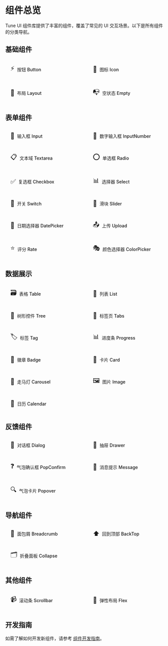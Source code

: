 # 组件总览

Tune UI 组件库提供了丰富的组件，覆盖了常见的 UI 交互场景。以下是所有组件的分类导航。

<style>
.component-list {
  display: grid;
  grid-template-columns: repeat(auto-fill, minmax(240px, 1fr));
  gap: 16px;
  margin-top: 20px;
}

.component-item {
  display: flex;
  align-items: center;
  padding: 12px 16px;
  border: 1px solid var(--vp-c-divider);
  border-radius: 8px;
  transition: all 0.3s;
  color: var(--vp-c-text-1);
  font-weight: 500;
  text-decoration: none;
}

.component-item:hover {
  border-color: var(--vp-c-brand);
  box-shadow: 0 2px 12px rgba(0, 0, 0, 0.1);
  transform: translateY(-2px);
}

.component-icon {
  font-size: 20px;
  margin-right: 8px;
  color: var(--vp-c-brand);
}

.component-section {
  margin-bottom: 32px;
}
</style>

## 基础组件

<div class="component-section">
  <div class="component-list">
    <a href="/components/button" class="component-item">
      <span class="component-icon">⚡</span>按钮 Button
    </a>
    <a href="/components/icon" class="component-item">
      <span class="component-icon">🎨</span>图标 Icon
    </a>
    <a href="/components/layout" class="component-item">
      <span class="component-icon">🔳</span>布局 Layout
    </a>
    <a href="/components/empty" class="component-item">
      <span class="component-icon">📭</span>空状态 Empty
    </a>
  </div>
</div>

## 表单组件

<div class="component-section">
  <div class="component-list">
    <a href="/components/input" class="component-item">
      <span class="component-icon">📝</span>输入框 Input
    </a>
    <a href="/components/input-number" class="component-item">
      <span class="component-icon">🔢</span>数字输入框 InputNumber
    </a>
    <a href="/components/textarea" class="component-item">
      <span class="component-icon">📋</span>文本域 Textarea
    </a>
    <a href="/components/radio" class="component-item">
      <span class="component-icon">⭕</span>单选框 Radio
    </a>
    <a href="/components/checkbox" class="component-item">
      <span class="component-icon">✅</span>复选框 Checkbox
    </a>
    <a href="/components/select" class="component-item">
      <span class="component-icon">📊</span>选择器 Select
    </a>
    <a href="/components/switch" class="component-item">
      <span class="component-icon">🔘</span>开关 Switch
    </a>
    <a href="/components/slider" class="component-item">
      <span class="component-icon">📏</span>滑块 Slider
    </a>
    <a href="/components/date-picker" class="component-item">
      <span class="component-icon">📅</span>日期选择器 DatePicker
    </a>
    <a href="/components/upload" class="component-item">
      <span class="component-icon">📤</span>上传 Upload
    </a>
    <a href="/components/rate" class="component-item">
      <span class="component-icon">⭐</span>评分 Rate
    </a>
    <a href="/components/color-picker" class="component-item">
      <span class="component-icon">🎭</span>颜色选择器 ColorPicker
    </a>
  </div>
</div>

## 数据展示

<div class="component-section">
  <div class="component-list">
    <a href="/components/table" class="component-item">
      <span class="component-icon">🗃️</span>表格 Table
    </a>
    <a href="/components/list-view" class="component-item">
      <span class="component-icon">📜</span>列表 List
    </a>
    <a href="/components/tree" class="component-item">
      <span class="component-icon">🌲</span>树形控件 Tree
    </a>
    <a href="/components/tabs" class="component-item">
      <span class="component-icon">📑</span>标签页 Tabs
    </a>
    <a href="/components/tag" class="component-item">
      <span class="component-icon">🏷️</span>标签 Tag
    </a>
    <a href="/components/progress" class="component-item">
      <span class="component-icon">📊</span>进度条 Progress
    </a>
    <a href="/components/badge" class="component-item">
      <span class="component-icon">🔰</span>徽章 Badge
    </a>
    <a href="/components/card" class="component-item">
      <span class="component-icon">🎴</span>卡片 Card
    </a>
    <a href="/components/carousel" class="component-item">
      <span class="component-icon">🎠</span>走马灯 Carousel
    </a>
    <a href="/components/image" class="component-item">
      <span class="component-icon">🖼️</span>图片 Image
    </a>
    <a href="/components/calendar" class="component-item">
      <span class="component-icon">📆</span>日历 Calendar
    </a>
  </div>
</div>

## 反馈组件

<div class="component-section">
  <div class="component-list">
    <a href="/components/dialog" class="component-item">
      <span class="component-icon">💬</span>对话框 Dialog
    </a>
    <a href="/components/drawer" class="component-item">
      <span class="component-icon">🧩</span>抽屉 Drawer
    </a>
    <a href="/components/pop-confirm" class="component-item">
      <span class="component-icon">❓</span>气泡确认框 PopConfirm
    </a>
    <a href="/components/message" class="component-item">
      <span class="component-icon">📨</span>消息提示 Message
    </a>
    <a href="/components/popover" class="component-item">
      <span class="component-icon">🔍</span>气泡卡片 Popover
    </a>
  </div>
</div>

## 导航组件

<div class="component-section">
  <div class="component-list">
    <a href="/components/breadcrumb" class="component-item">
      <span class="component-icon">🧵</span>面包屑 Breadcrumb
    </a>
    <a href="/components/back-top" class="component-item">
      <span class="component-icon">⬆️</span>回到顶部 BackTop
    </a>
    <a href="/components/collapse" class="component-item">
      <span class="component-icon">🗂️</span>折叠面板 Collapse
    </a>
  </div>
</div>

## 其他组件

<div class="component-section">
  <div class="component-list">
    <a href="/components/scrollbar" class="component-item">
      <span class="component-icon">📹</span>滚动条 Scrollbar
    </a>
    <a href="/components/flex" class="component-item">
      <span class="component-icon">🧩</span>弹性布局 Flex
    </a>
  </div>
</div>

## 开发指南

如需了解如何开发新组件，请参考 [组件开发指南](/guide/component-development)。 